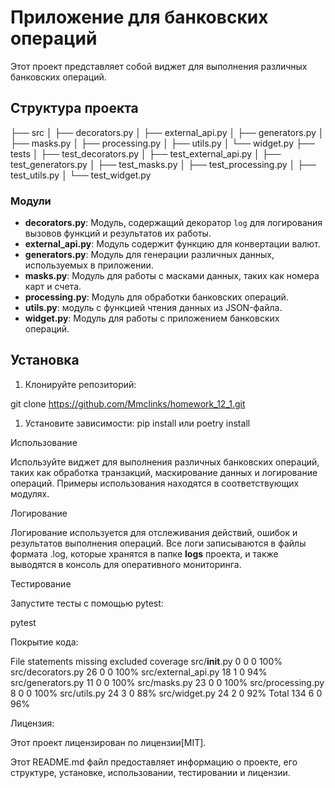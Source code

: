 # Приложение для банковских операций

Этот проект представляет собой виджет для выполнения различных банковских операций.

## Структура проекта

├── src
│ ├── decorators.py
│ ├── external_api.py
│ ├── generators.py
│ ├── masks.py
│ ├── processing.py
│ ├── utils.py
│ └── widget.py
├── tests
│ ├── test_decorators.py
│ ├── test_external_api.py
│ ├── test_generators.py
│ ├── test_masks.py
│ ├── test_processing.py
│ ├── test_utils.py
│ └── test_widget.py



### Модули

- **decorators.py**: Модуль, содержащий декоратор `log` для логирования вызовов функций и результатов их работы.
- **external_api.py**: Модуль содержит функцию для конвертации валют.
- **generators.py**: Модуль для генерации различных данных, используемых в приложении.
- **masks.py**: Модуль для работы с масками данных, таких как номера карт и счета.
- **processing.py**: Модуль для обработки банковских операций.
- **utils.py**: модуль с функцией чтения данных из JSON-файла.
- **widget.py**: Mодуль для работы с приложением банковских операций.
## Установка

1. Клонируйте репозиторий:

git clone https://github.com/Mmclinks/homework_12_1.git

   
1. Установите зависимости:
pip install
или
poetry install

Использование

Используйте виджет для выполнения различных банковских операций, 
таких как обработка транзакций, маскирование данных и логирование операций. 
Примеры использования находятся в соответствующих модулях.

Логирование

Логирование используется для отслеживания действий, ошибок и результатов 
выполнения операций. Все логи записываются в файлы формата .log, которые хранятся
в папке **logs** проекта, и также выводятся в консоль для оперативного мониторинга.

Тестирование

Запустите тесты с помощью pytest:

pytest

Покрытие кода:

File	            statements	missing	 excluded  coverage
src/__init__.py	    0	        0	     0	       100%
src/decorators.py	26	        0	     0	       100%
src/external_api.py	18	        1	     0	       94%
src/generators.py	11	        0  	     0	       100%
src/masks.py	    23	        0	     0	       100%
src/processing.py	8	        0    	 0	       100%
src/utils.py	    24	        3	     0  	   88%
src/widget.py	    24	        2	     0	       92%
Total	            134	        6	     0	       96%


Лицензия:

Этот проект лицензирован по лицензии[MIT].

Этот README.md файл предоставляет информацию о проекте, его 
структуре, установке, использовании, тестировании и лицензии.
